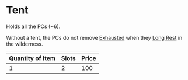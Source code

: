# Tent

Holds all the PCs (~6).

Without a tent, the PCs do not remove [Exhausted](../../../Game%20Procedures/Conditions/Exhausted.md) when they [Long Rest](../../../Game%20Procedures/Core%20Procedures/Resting.md#Long%20Rest) in the wilderness.

| Quantity of Item | Slots | Price |
| ---------------- | ----- | ----- |
| 1                | 2     | 100   |
